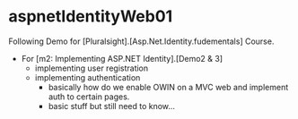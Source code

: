 # aspnetIdentityWeb01
Following Demo for [Pluralsight].[Asp.Net.Identity.fudementals] Course. 
* For [m2: Implementing ASP.NET Identity].[Demo2 &amp; 3]
  * implementing user registration 
  * implementing authentication  
    * basically how do we enable OWIN on a MVC web and implement auth to certain pages. 
    * basic stuff but still need to know...
